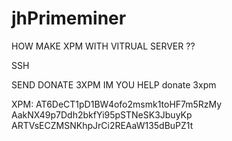 jhPrimeminer
============

HOW MAKE XPM WITH VITRUAL SERVER ??
 
 SSH

SEND DONATE 3XPM IM YOU HELP 
donate 3xpm

XPM: AT6DeCT1pD1BW4ofo2msmk1toHF7m5RzMy 
     AakNX49p7Ddh2bkfYi95pSTNeSK3JbuyKp
     ARTVsECZMSNKhpJrCi2REAaW135dBuPZ1t 
